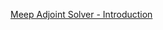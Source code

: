 [Meep Adjoint Solver - Introduction](https://nbviewer.org/github/NanoComp/meep/blob/master/python/examples/adjoint_optimization/01-Introduction.ipynb)
